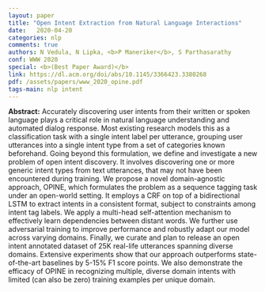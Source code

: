 ```yaml
---
layout: paper
title: "Open Intent Extraction from Natural Language Interactions"
date:   2020-04-20
categories: nlp
comments: true
authors: N Vedula, N Lipka, <b>P Maneriker</b>, S Parthasarathy 
conf: WWW 2020
special: <b>(Best Paper Award)</b>
link: https://dl.acm.org/doi/abs/10.1145/3366423.3380268
pdf: /assets/papers/www_2020_opine.pdf  
tags-main: nlp intent 
---
```


**Abstract:** Accurately discovering user intents from their written or spoken language plays a critical role in natural language understanding and automated dialog response. Most existing research models this as a classification task with a single intent label per utterance, grouping user utterances into a single intent type from a set of categories known beforehand. Going beyond this formulation, we define and investigate a new problem of open intent discovery. It involves discovering one or more generic intent types from text utterances, that may not have been encountered during training. We propose a novel domain-agnostic approach, OPINE, which formulates the problem as a sequence tagging task under an open-world setting. It employs a CRF on top of a bidirectional LSTM to extract intents in a consistent format, subject to constraints among intent tag labels. We apply a multi-head self-attention mechanism to effectively learn dependencies between distant words. We further use adversarial training to improve performance and robustly adapt our model across varying domains. Finally, we curate and plan to release an open intent annotated dataset of 25K real-life utterances spanning diverse domains. Extensive experiments show that our approach outperforms state-of-the-art baselines by 5-15% F1 score points. We also demonstrate the efficacy of OPINE in recognizing multiple, diverse domain intents with limited (can also be zero) training examples per unique domain. 
